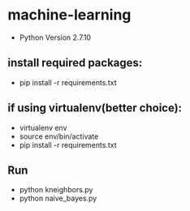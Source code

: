 # machine-learning

- Python Version 2.7.10

## install required packages:
+ pip install -r requirements.txt

## if using virtualenv(better choice):
+ virtualenv env
+ source env/bin/activate
+ pip install -r requirements.txt

## Run
- python kneighbors.py
- python naive_bayes.py
